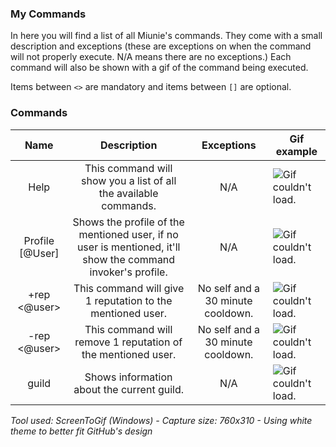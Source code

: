### My Commands

In here you will find a list of all Miunie's commands. They come with a small description and exceptions 
(these are exceptions on when the command will not properly execute. N/A means there are no exceptions.)
Each command will also be shown with a gif of the command being executed.

Items between `<>` are mandatory and items between `[]` are optional.

### Commands
| Name   | Description | Exceptions | Gif example |
| :-----------: | :-----------------: | :---------: | ----------- |
| Help          | This command will show you a list of all the available commands. | N/A | ![Gif couldn't load.](https://i.imgur.com/KUAlk7x.gif) |
| Profile [@User]  | Shows the profile of the mentioned user, if no user is mentioned, it'll show the command invoker's profile. | N/A | ![Gif couldn't load.](https://i.imgur.com/OWSBK0v.gif) |
| +rep <@user> | This command will give 1 reputation to the mentioned user. | No self and a 30 minute cooldown. | ![Gif couldn't load.](https://i.imgur.com/8HUXR7P.gif) |
| -rep <@user> | This command will remove 1 reputation of the mentioned user. | No self and a 30 minute cooldown. | ![Gif couldn't load.](https://i.imgur.com/kTWxNqj.gif) |
| guild | Shows information about the current guild.  | N/A | ![Gif couldn't load.](https://i.imgur.com/6gtzWXD.gif) |

*Tool used: ScreenToGif (Windows) - Capture size: 760x310 - Using white theme to better fit GitHub's design*
